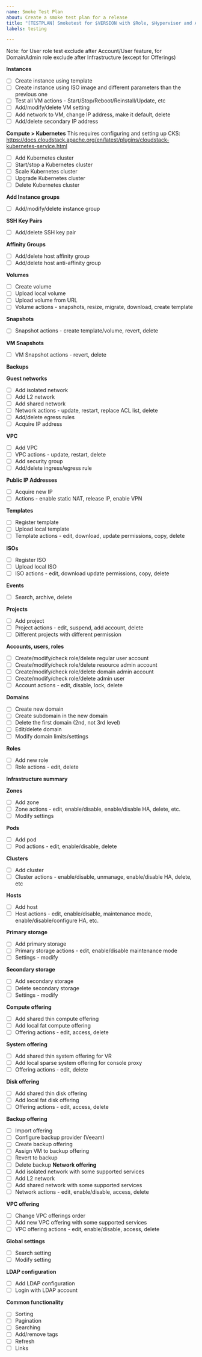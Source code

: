 ```yaml
---
name: Smoke Test Plan
about: Create a smoke test plan for a release
title: "[TESTPLAN] Smoketest for $VERSION with $Role, $Hypervisor and ACS $Version"
labels: testing

---
```


Note: for User role test exclude after Account/User feature, for DomainAdmin role exclude after Infrastructure (except for Offerings)

**Instances**
- [ ] Create instance using template
- [ ] Create instance using ISO image and different parameters than the previous one
- [ ] Test all VM actions - Start/Stop/Reboot/Reinstall/Update, etc
- [ ] Add/modify/delete VM setting
- [ ] Add network to VM, change IP address, make it default, delete
- [ ] Add/delete secondary IP address

**Compute > Kubernetes**
This requires configuring and setting up CKS: https://docs.cloudstack.apache.org/en/latest/plugins/cloudstack-kubernetes-service.html
- [ ] Add Kubernetes cluster
- [ ] Start/stop a Kubernetes cluster
- [ ] Scale Kubernetes cluster
- [ ] Upgrade Kubernetes cluster
- [ ] Delete Kubernetes cluster

**Add Instance groups**
- [ ] Add/modify/delete instance group

**SSH Key Pairs**
- [ ] Add/delete SSH key pair

**Affinity Groups**
- [ ] Add/delete host affinity group
- [ ] Add/delete host anti-affinity group

**Volumes**
- [ ] Create volume
- [ ] Upload local volume
- [ ] Upload volume from URL
- [ ] Volume actions - snapshots, resize, migrate, download, create template

**Snapshots**
- [ ] Snapshot actions - create template/volume, revert, delete

**VM Snapshots**
- [ ] VM Snapshot actions - revert, delete

**Backups**

**Guest networks**
- [ ] Add isolated network
- [ ] Add L2 network
- [ ] Add shared network
- [ ] Network actions - update, restart, replace ACL list, delete
- [ ] Add/delete egress rules
- [ ] Acquire IP address

**VPC**
- [ ] Add VPC
- [ ] VPC actions - update, restart, delete
- [ ] Add security group
- [ ] Add/delete ingress/egress rule

**Public IP Addresses**
- [ ] Acquire new IP
- [ ] Actions - enable static NAT, release IP, enable VPN

**Templates**
- [ ] Register template
- [ ] Upload local template
- [ ] Template actions - edit, download, update permissions, copy, delete

**ISOs**
- [ ] Register ISO
- [ ] Upload local ISO
- [ ] ISO actions - edit, download update permissions, copy, delete

**Events**
- [ ] Search, archive, delete

**Projects**
- [ ] Add project
- [ ] Project actions - edit, suspend, add account, delete
- [ ] Different projects with different permission

**Accounts, users, roles**
- [ ] Create/modify/check role/delete regular user account
- [ ] Create/modify/check role/delete resource admin account
- [ ] Create/modify/check role/delete domain admin account
- [ ] Create/modify/check role/delete admin user
- [ ] Account actions - edit, disable, lock, delete

**Domains**
- [ ] Create new domain
- [ ] Create subdomain in the new domain
- [ ] Delete the first domain (2nd, not 3rd level)
- [ ] Edit/delete domain
- [ ] Modify domain limits/settings

**Roles**
- [ ] Add new role
- [ ] Role actions - edit, delete

**Infrastructure summary**

**Zones**
- [ ] Add zone
- [ ] Zone actions - edit, enable/disable, enable/disable HA, delete, etc.
- [ ] Modify settings

**Pods**
- [ ] Add pod
- [ ] Pod actions - edit, enable/disable, delete

**Clusters**
- [ ] Add cluster
- [ ] Cluster actions - enable/disable, unmanage, enable/disable HA, delete, etc

**Hosts**
- [ ] Add host
- [ ] Host actions - edit, enable/disable, maintenance mode, enable/disable/configure HA, etc.

**Primary storage**
- [ ] Add primary storage
- [ ] Primary storage actions - edit, enable/disable maintenance mode
- [ ] Settings - modify

**Secondary storage**
- [ ] Add secondary storage
- [ ] Delete secondary storage
- [ ] Settings - modify

**Compute offering**
- [ ] Add shared thin compute offering
- [ ] Add local fat compute offering
- [ ] Offering actions - edit, access, delete

**System offering**
- [ ] Add shared thin system offering for VR
- [ ] Add local sparse system offering for console proxy
- [ ] Offering actions - edit, delete

**Disk offering**
- [ ] Add shared thin disk offering
- [ ] Add local fat disk offering
- [ ] Offering actions - edit, access, delete

**Backup offering**
- [ ] Import offering
- [ ] Configure backup provider (Veeam)
- [ ] Create backup offering
- [ ] Assign VM to backup offering
- [ ] Revert to backup
- [ ] Delete backup
**Network offering**
- [ ] Add isolated network with some supported services
- [ ] Add L2 network
- [ ] Add shared network with some supported services
- [ ] Network actions - edit, enable/disable, access, delete

**VPC offering**
- [ ] Change VPC offerings order
- [ ] Add new VPC offering with some supported services
- [ ] VPC offering actions - edit, enable/disable, access, delete

**Global settings**
- [ ] Search setting
- [ ] Modify setting

**LDAP configuration**
- [ ] Add LDAP configuration
- [ ] Login with LDAP account

**Common functionality**
- [ ] Sorting
- [ ] Pagination
- [ ] Searching
- [ ] Add/remove tags
- [ ] Refresh
- [ ] Links
